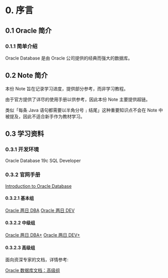 # 0. 序言

## 0.1 Oracle 简介

### 0.1.1 简单介绍

Oracle Database 是由 Oracle 公司提供的经典而强大的数据库。

## 0.2 Note 简介

本份 Note 旨在记录学习进度，提供部分参考，而非学习教程。

由于官方提供了详尽的使用手册以供参考，因此本份 Note 主要提供超链。

类似「每条 Java 语句都需要以半角分号 `;` 结尾」这种重要知识点不会在 Note 中被提及，因此不适合新手作为教材学习。

## 0.3 学习资料

### 0.3.1 开发环境

Oracle Database 19c
SQL Developer

### 0.3.2 官网手册

[Introduction to Oracle Database][IntroductionToOrcl]

#### 0.3.2.1 基本组

[Oracle 两日 DBA][2DaysDBA]
[Oracle 两日 DEV][2DaysDEV]

#### 0.3.2.2 中级组

[Oracle 两日 DBA+][2DaysDBA+]
[Oracle 两日 DEV+][2DaysDEV+]

#### 0.3.2.3 高级组

面向资深专家的文档，详情参考:

[Oracle 数据库文档：高级组](https://docs.oracle.com/en/database/oracle/oracle-database/19/cncpt/introduction-to-oracle-database.html#GUID-7BDBD26D-AD11-4599-8C7B-EAB9AAEAA558)

[IntroductionToOrcl]:https://docs.oracle.com/en/database/oracle/oracle-database/19/cncpt/introduction-to-oracle-database.html "Introduction"
[2DaysDBA]:https://docs.oracle.com/en/database/oracle/oracle-database/19/admqs/introduction.html "2Days DBA"
[2DaysDBA+]:https://docs.oracle.com/en/database/oracle/oracle-database/19/tdppt/introduction.html "2Days DBA+"
[2DaysDEV]:https://docs.oracle.com/en/database/oracle/oracle-database/19/tdddg/two-day-developer-intro.html "2Days DEV"
[2DaysDEV+]:https://docs.oracle.com/en/database/oracle/oracle-database/19/tdpjd/using-java-with-oracle-database.html "2Days DEV+"
